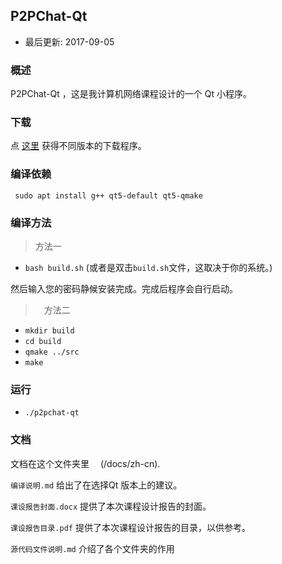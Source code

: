 ## P2PChat-Qt

- 最后更新: 2017-09-05

### 概述

P2PChat-Qt ，这是我计算机网络课程设计的一个 Qt 小程序。

### 下载

点 [这里](https://github.com/ypingcn/P2PChat-Qt/releases) 获得不同版本的下载程序。

### 编译依赖

``` sudo apt install g++ qt5-default qt5-qmake```

### 编译方法

> 方法一 

 - ``` bash build.sh ``` (或者是双击```build.sh```文件，这取决于你的系统。)

然后输入您的密码静候安装完成。完成后程序会自行启动。

>　方法二

 - ``` mkdir build ```
 - ``` cd build ```
 - ``` qmake ../src ```
 - ``` make ```

### 运行

 - ``` ./p2pchat-qt ```


### 文档

文档在这个文件夹里　 (/docs/zh-cn).

```编译说明.md``` 给出了在选择Qt 版本上的建议。

```课设报告封面.docx``` 提供了本次课程设计报告的封面。

```课设报告目录.pdf``` 提供了本次课程设计报告的目录，以供参考。

```源代码文件说明.md``` 介绍了各个文件夹的作用